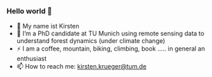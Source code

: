 ### Hello world 👋

- 👀 My name ist Kirsten
- 🔭 I’m a PhD candidate at TU Munich using remote sensing data to understand forest dynamics (under climate change)
- ⚡ I am a coffee, mountain, biking, climbing, book ..... in general an enthusiast 
- 📫 How to reach me: [kirsten.krueger@tum.de](mailto:kirsten.krueger@tum.de) 
<!--
**kirstenunterwegs/kirstenunterwegs** is a ✨ _special_ ✨ repository because its `README.md` (this file) appears on your GitHub profile.

Here are some ideas to get you started:

- 🔭 I’m currently working on ...
- 🌱 I’m currently learning ...
- 👯 I’m looking to collaborate on ...
- 🤔 I’m looking for help with ...
- 💬 Ask me about ...
- 📫 How to reach me: ...
- 😄 Pronouns: ...
- ⚡ Fun fact: ...
-->
